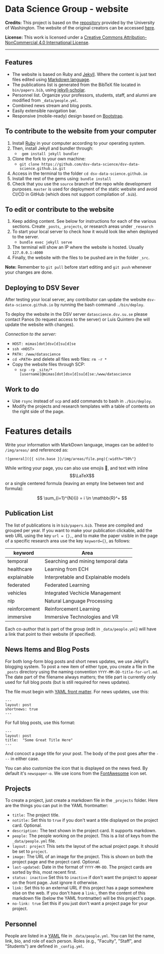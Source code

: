 
# Data Science Group - website

**Credits:** This project is based on the [repository](orig_repo) provided by the University of Washington. The website of the original creators can be accessed [here][sampa].

**License:** This work is licensed under a [Creative Commons Attribution-NonCommercial 4.0 International License][license].

[orig_repo]: https://github.com/uwsampa/research-group-web
[sampa]: http://sampa.cs.washington.edu/
[license]: https://creativecommons.org/licenses/by-nc/4.0/

--- 

## Features

* The website is based on Ruby and [Jekyll][]. Where the content is just text files edited using [Markdown language](markdown).
* The publications list is generated from the BibTeX file located in `bin/papers.bib`, using [jekyll-scholar](https://github.com/inukshuk/jekyll-scholar).
* Personnel list. Organize your professors, students, staff, and alumni are modified from `_data/people.yml`.
* Combined news stream and blog posts.
* Easily extensible navigation bar.
* Responsive (mobile-ready) design based on [Bootstrap][].

[markdown]: https://www.markdownguide.org/basic-syntax/
[Bootstrap]: http://getbootstrap.com/

## To contribute to the website from your computer

1. Install [Ruby][] in your computer according to your operating system.
2. Then, install Jekyll and bundler through:
   -  ` gem install jekyll bundler`
4. Clone the fork to your own machine: 
   - `git clone https://github.com/dsv-data-science/dsv-data-science.github.io.git`
5. Access in the terminal to the folder `cd dsv-data-science.github.io`
6. Install the rest of the gems using: `bundle install`
7. Check that you use the `source` branch of the repo while development purposes. `master` is used for deployment of the static website and avoid CI/CD in GitHub (which does not support compilation of `.bib`).


[Jekyll]: http://jekyllrb.com/]
[Ruby]: https://www.ruby-lang.org/en/downloads/

## To edit or contribute to the website

1. Keep adding content. See below for instructions for each of the various sections. Create `_posts`, `_projects`, or research areas under `_research`
2. To start your local server to check how it would look like when deployed to the server.
   - `bundle exec jekyll serve`
3. The terminal will show an IP where the website is hosted. Usually `127.0.0.1:4000`
4. Finally, the website with the files to be pushed are in the folder `_src`.

**Note:** Remember to `git pull` before start editing and `git push` whenever your changes are done.

## Deploying to DSV Sever

After testing your local server, any contributor can update the website `dsv-data-science.github.io` by running the bash command `./bin/deploy`.

To deploy the website in the DSV server `datascience.dsv.su.se` please contact Panos (to request access to the server) or Luis Quintero (he will update the website with changes).

*Connection to the server:* 
- `HOST: mimas[dot]dsv[d]su[d]se`
- `ssh <HOST>`
- `PATH: /www/datascience`
- `cd <PATH>` and delete all files web files: `rm -r *`
- Copy the website files through SCP:
  - `scp -rp _site/* [username]@mimas[dot]dsv[d]su[d]se:/www/datascience`

## Work to do
- Use `rsync` instead of `scp` and add commands to bash in `./bin/deploy`.
- Modify the projects and research templates with a table of contents on the right side of the page.

# Features details

Write your information with MarkDown language, images can be added to `/img/areas/` and referenced as:

```
![general]({{ site.base }}/img/areas/file.png){:width="50%"}
```

While writing your page, you can also use emojis 🥽, and text with inline $$\LaTeX$$ or a single centered formula (leaving an empty line between text and formula):

$$ \sum_{i=1}^{N}{i} = i \in \mathbb{R}^+ $$


## Publication List

The list of publications is in `bib/papers.bib`. These are compiled and grouped per year. If you want to make your publication clickable, add the web URL using the key `url = {},`, and to make the paper visible in the page of a specific research area use the key `keyword={}`, as follows:

|keyword|Area|
|---|---
|temporal|Searching and mining temporal data|
|healthcare|Learning from ECH|
|explainable|Interpretable and Explainable models|
|federated|Federated Learning|
|vehicles| Integrated Vechicle Management|
|nlp|Natural Language Processing|
|reinforcement|Reinforcement Learning|
|immersive|Immersive Technologies and VR|


Each co-author that is part of the group (edit in `_data/people.yml`) will have a link that point to their website (if specified).

## News Items and Blog Posts

For both long-form blog posts and short news updates, we use Jekyll's blogging system. To post a new item of either type, you create a file in the `_posts` directory using the naming convention `YYYY-MM-DD-title-for-url.md`. The date part of the filename always matters; the title part is currently only used for full blog posts (but is still required for news updates).

The file must begin with [YAML front matter][yfm]. For news updates, use this:

    ---
    layout: post
    shortnews: true
    ---

For full blog posts, use this format:

    ---
    layout: post
    title:  "Some Great Title Here"
    ---

And concoct a page title for your post. The body of the post goes after the `---` in either case.

You can also customize the icon that is displayed on the news feed. By default it's `newspaper-o`. We use icons from the [FontAwesome][fa] icon set.

[yfm]: http://jekyllrb.com/docs/frontmatter/
[fa]: http://fontawesome.io/icons/

## Projects

To create a project, just create a markdown file in the `_projects` folder. Here are the things you can put in the YAML frontmatter:

- `title:` The project title.
- `notitle:` Set this to `true` if you don't want a title displayed on the project card. Optional.
- `description:` The text shown in the project card. It supports markdown.
- `people:` The people working on the project. This is a list of keys from the `_data/people.yml` file.
- `layout: project` This sets the layout of the actual project page. It should be set to `project`.
- `image:` The URL of an image for the project. This is shown on both the project page and the project card. Optional.
- `last-updated:` Date in the format of `YYYY-MM-DD`. The project cards are sorted by this, most recent first.
- `status: inactive` Set this to `inactive` if don't want the project to appear on the front page. Just ignore it otherwise.
- `link:` Set this to an external URL if this project has a page somewhere else on the web. If you don't have a `link:`, then the content of this markdown file (below the YAML frontmatter) will be this project's page.
- `no-link: true` Set this if you just don't want a project page for your project.

## Personnel

People are listed in a [YAML][] file in `_data/people.yml`. You can list the name, link, bio, and role of each person. Roles (e.g., "Faculty", "Staff", and "Students") are defined in `_config.yml`.

[YAML]: https://en.wikipedia.org/wiki/YAML
